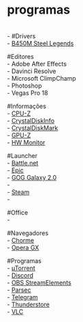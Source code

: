 # programas

<br />- []()
#Drivers
<br />- [B450M Steel Legends](https://www.asrock.com/mb/AMD/B450M%20Steel%20Legend/index.br.asp#Download)

#Editores
<br />- Adobe After Effects
<br />- Davinci Resolve
<br />- Microsoft ClimpChamp
<br />- Photoshop
<br />- Vegas Pro 18

#Informações
<br />- [CPU-Z](https://www.cpuid.com/downloads/cpu-z/cpu-z_2.15-en.exe)
<br />- [CrystalDiskInfo](https://crystalmark.info/en/software/crystaldiskinfo/)
<br />- [CrystalDiskMark](https://crystalmark.info/en/software/crystaldiskinfo/)
<br />- [GPU-Z](https://www.techpowerup.com/download/techpowerup-gpu-z/)
<br />- [HW Monitor](https://www.cpuid.com/downloads/hwmonitor/hwmonitor_1.57.exe)

#Launcher
<br />- [Battle.net](https://download.battle.net/pt-br/?product=bnetdesk)
<br />- [Epic](https://store.epicgames.com/pt-BR/)
<br />- [GOG Galaxy 2.0](https://www.gog.com/galaxy)
<br />- []()
<br />- [Steam](https://store.steampowered.com/about/download)
<br />- []()


#Office
<br />- 

#Navegadores
<br />- [Chorme](https://www.google.com/intl/pt-BR/chrome/)
<br />- [Opera GX](https://www.opera.com/pt-br/gx)

#Programas
<br />- [µTorrent](https://www.utorrent.com/intl/pt_br/)
<br />- [Discord](https://discord.com/download)
<br />- [OBS StreamElements](https://streamelements.com/obslive)
<br />- [Parsec](https://parsec.app/downloads)
<br />- [Telegram](https://desktop.telegram.org/)
<br />- [Thunderstore](https://thunderstore.io/)
<br />- [VLC](https://www.videolan.org/vlc/)

